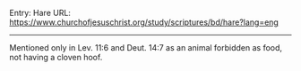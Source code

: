 Entry: Hare
URL: https://www.churchofjesuschrist.org/study/scriptures/bd/hare?lang=eng

---

Mentioned only in Lev. 11:6 and Deut. 14:7 as an animal forbidden as food, not having a cloven hoof.
